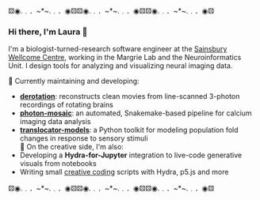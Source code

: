 ⚄◉․﹒．~*~․﹒．◉⚄⚄◉․﹒．~*~․﹒．◉⚄⚄◉․﹒．~*~․﹒．◉⚄  
### Hi there, I'm Laura 👋

I'm a biologist-turned-research software engineer at the [Sainsbury Wellcome Centre](https://www.sainsburywellcome.org/web/), working in the Margrie Lab and the Neuroinformatics Unit. I design tools for analyzing and visualizing neural imaging data.

🧠 Currently maintaining and developing:
- [**derotation**](https://github.com/neuroinformatics-unit/derotation): reconstructs clean movies from line-scanned 3-photon recordings of rotating brains  
- [**photon-mosaic**](https://github.com/neuroinformatics-unit/photon-mosaic): an automated, Snakemake-based pipeline for calcium imaging data analysis  
- [**translocator-models**](https://github.com/lauraporta/translocator-models): a Python toolkit for modeling population fold changes in response to sensory stimuli  
🌱 On the creative side, I'm also:
- Developing a **Hydra-for-Jupyter** integration to live-code generative visuals from notebooks  
- Writing small [creative coding](https://github.com/lauraporta/creative-coding) scripts with Hydra, p5.js and more

⚄◉․﹒．~*~․﹒．◉⚄⚄◉․﹒．~*~․﹒．◉⚄⚄◉․﹒．~*~․﹒．◉⚄
